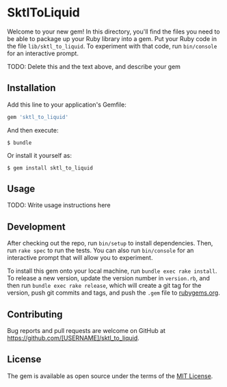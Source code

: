 # SktlToLiquid

Welcome to your new gem! In this directory, you'll find the files you need to be able to package up your Ruby library into a gem. Put your Ruby code in the file `lib/sktl_to_liquid`. To experiment with that code, run `bin/console` for an interactive prompt.

TODO: Delete this and the text above, and describe your gem

## Installation

Add this line to your application's Gemfile:

```ruby
gem 'sktl_to_liquid'
```

And then execute:

    $ bundle

Or install it yourself as:

    $ gem install sktl_to_liquid

## Usage

TODO: Write usage instructions here

## Development

After checking out the repo, run `bin/setup` to install dependencies. Then, run `rake spec` to run the tests. You can also run `bin/console` for an interactive prompt that will allow you to experiment.

To install this gem onto your local machine, run `bundle exec rake install`. To release a new version, update the version number in `version.rb`, and then run `bundle exec rake release`, which will create a git tag for the version, push git commits and tags, and push the `.gem` file to [rubygems.org](https://rubygems.org).

## Contributing

Bug reports and pull requests are welcome on GitHub at https://github.com/[USERNAME]/sktl_to_liquid.

## License

The gem is available as open source under the terms of the [MIT License](https://opensource.org/licenses/MIT).
